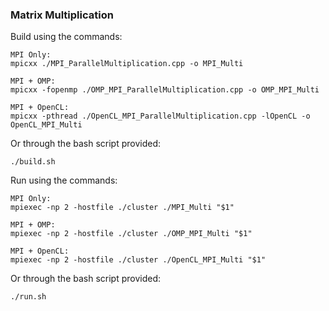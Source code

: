 ### Matrix Multiplication

Build using the commands:

```
MPI Only:
mpicxx ./MPI_ParallelMultiplication.cpp -o MPI_Multi

MPI + OMP:
mpicxx -fopenmp ./OMP_MPI_ParallelMultiplication.cpp -o OMP_MPI_Multi

MPI + OpenCL:
mpicxx -pthread ./OpenCL_MPI_ParallelMultiplication.cpp -lOpenCL -o OpenCL_MPI_Multi
```

Or through the bash script provided:

```
./build.sh
```

Run using the commands:

```
MPI Only:
mpiexec -np 2 -hostfile ./cluster ./MPI_Multi "$1"

MPI + OMP:
mpiexec -np 2 -hostfile ./cluster ./OMP_MPI_Multi "$1"

MPI + OpenCL:
mpiexec -np 2 -hostfile ./cluster ./OpenCL_MPI_Multi "$1"
```

Or through the bash script provided:

```
./run.sh
```